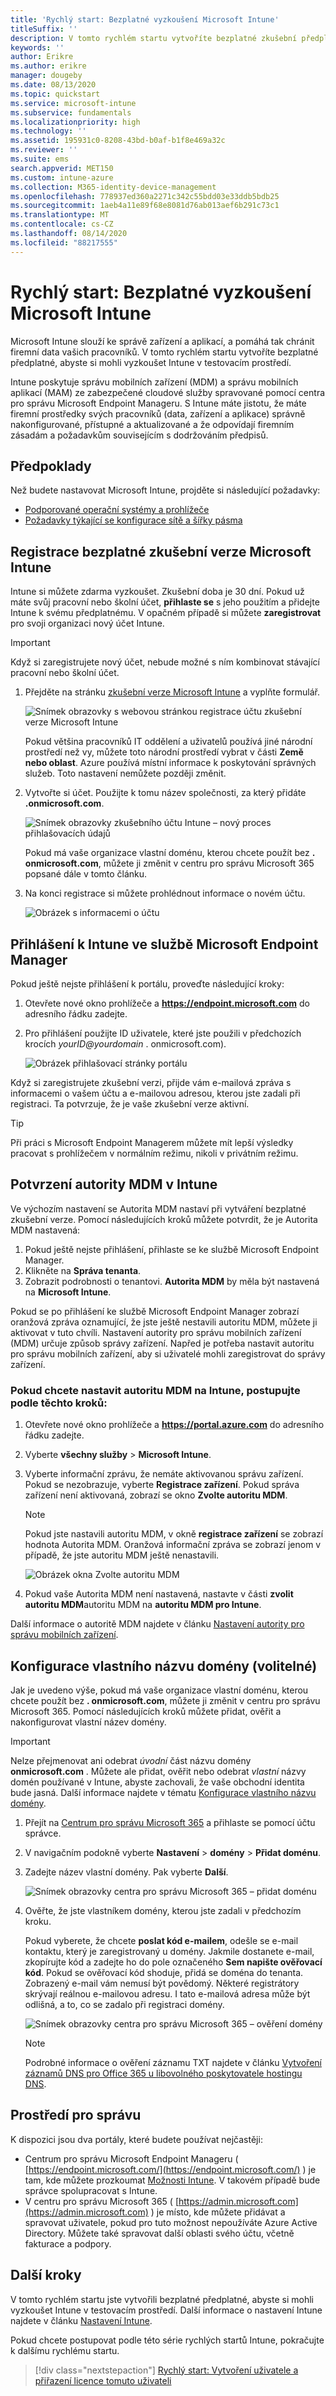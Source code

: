 ```yaml
---
title: 'Rychlý start: Bezplatné vyzkoušení Microsoft Intune'
titleSuffix: ''
description: V tomto rychlém startu vytvoříte bezplatné zkušební předplatné, dozvíte se o podporovaných konfiguracích a síťových požadavcích a případně také můžete nakonfigurovat název vlastní domény.
keywords: ''
author: Erikre
ms.author: erikre
manager: dougeby
ms.date: 08/13/2020
ms.topic: quickstart
ms.service: microsoft-intune
ms.subservice: fundamentals
ms.localizationpriority: high
ms.technology: ''
ms.assetid: 195931c0-8208-43bd-b0af-b1f8e469a32c
ms.reviewer: ''
ms.suite: ems
search.appverid: MET150
ms.custom: intune-azure
ms.collection: M365-identity-device-management
ms.openlocfilehash: 778937ed360a2271c342c55bdd03e33ddb5bdb25
ms.sourcegitcommit: 1aeb4a11e89f68e8081d76ab013aef6b291c73c1
ms.translationtype: MT
ms.contentlocale: cs-CZ
ms.lasthandoff: 08/14/2020
ms.locfileid: "88217555"
---
```

# <a name="quickstart-try-microsoft-intune-for-free"></a>Rychlý start: Bezplatné vyzkoušení Microsoft Intune

Microsoft Intune slouží ke správě zařízení a aplikací, a pomáhá tak chránit firemní data vašich pracovníků. V tomto rychlém startu vytvoříte bezplatné předplatné, abyste si mohli vyzkoušet Intune v testovacím prostředí.

Intune poskytuje správu mobilních zařízení (MDM) a správu mobilních aplikací (MAM) ze zabezpečené cloudové služby spravované pomocí centra pro správu Microsoft Endpoint Manageru. S Intune máte jistotu, že máte firemní prostředky svých pracovníků (data, zařízení a aplikace) správně nakonfigurované, přístupné a aktualizované a že odpovídají firemním zásadám a požadavkům souvisejícím s dodržováním předpisů.

## <a name="prerequisites"></a>Předpoklady
Než budete nastavovat Microsoft Intune, projděte si následující požadavky:

- [Podporované operační systémy a prohlížeče](supported-devices-browsers.md)
- [Požadavky týkající se konfigurace sítě a šířky pásma](network-bandwidth-use.md)

## <a name="sign-up-for-a-microsoft-intune-free-trial"></a>Registrace bezplatné zkušební verze Microsoft Intune

Intune si můžete zdarma vyzkoušet. Zkušební doba je 30 dní. Pokud už máte svůj pracovní nebo školní účet, **přihlaste se** s jeho použitím a přidejte Intune k svému předplatnému. V opačném případě si můžete **zaregistrovat** pro svoji organizaci nový účet Intune.

> [!IMPORTANT]
> Když si zaregistrujete nový účet, nebude možné s ním kombinovat stávající pracovní nebo školní účet.

1. Přejděte na stránku [zkušební verze Microsoft Intune](https://go.microsoft.com/fwlink/?linkid=2019088) a vyplňte formulář.

    ![Snímek obrazovky s webovou stránkou registrace účtu zkušební verze Microsoft Intune](./media/free-trial-sign-up/account-sign-up-site-full-browser.png)

    Pokud většina pracovníků IT oddělení a uživatelů používá jiné národní prostředí než vy, můžete toto národní prostředí vybrat v části **Země nebo oblast**. Azure používá místní informace k poskytování správných služeb. Toto nastavení nemůžete později změnit.

2. Vytvořte si účet. Použijte k tomu název společnosti, za který přidáte **.onmicrosoft.com**. 

    ![Snímek obrazovky zkušebního účtu Intune – nový proces přihlašovacích údajů](./media/free-trial-sign-up/account-sign-up-site-user-id.png)

    Pokud má vaše organizace vlastní doménu, kterou chcete použít bez **. onmicrosoft.com**, můžete ji změnit v centru pro správu Microsoft 365 popsané dále v tomto článku.

3. Na konci registrace si můžete prohlédnout informace o novém účtu.

    ![Obrázek s informacemi o účtu](./media/free-trial-sign-up/intune-end-of-sign-up-process.png) 

## <a name="sign-in-to-intune-in-the-microsoft-endpoint-manager"></a>Přihlášení k Intune ve službě Microsoft Endpoint Manager

Pokud ještě nejste přihlášení k portálu, proveďte následující kroky:

1. Otevřete nové okno prohlížeče a **https://endpoint.microsoft.com** do adresního řádku zadejte. 
2. Pro přihlášení použijte ID uživatele, které jste použili v předchozích krocích *yourID@yourdomain* . onmicrosoft.com).

    ![Obrázek přihlašovací stránky portálu](./media/free-trial-sign-up/azure-portal-signin.png)

Když si zaregistrujete zkušební verzi, přijde vám e-mailová zpráva s informacemi o vašem účtu a e-mailovou adresou, kterou jste zadali při registraci. Ta potvrzuje, že je vaše zkušební verze aktivní.

> [!TIP]
> Při práci s Microsoft Endpoint Managerem můžete mít lepší výsledky pracovat s prohlížečem v normálním režimu, nikoli v privátním režimu.

## <a name="confirm-the-mdm-authority-in-intune"></a>Potvrzení autority MDM v Intune

Ve výchozím nastavení se Autorita MDM nastaví při vytváření bezplatné zkušební verze. Pomocí následujících kroků můžete potvrdit, že je Autorita MDM nastavená:

1. Pokud ještě nejste přihlášení, přihlaste se ke službě Microsoft Endpoint Manager.
2. Klikněte na **Správa tenanta**.
3. Zobrazit podrobnosti o tenantovi. **Autorita MDM** by měla být nastavená na **Microsoft Intune**.

Pokud se po přihlášení ke službě Microsoft Endpoint Manager zobrazí oranžová zpráva oznamující, že jste ještě nestavili autoritu MDM, můžete ji aktivovat v tuto chvíli. Nastavení autority pro správu mobilních zařízení (MDM) určuje způsob správy zařízení. Napřed je potřeba nastavit autoritu pro správu mobilních zařízení, aby si uživatelé mohli zaregistrovat do správy zařízení.

### <a name="to-set-the-mdm-authority-to-intune-follow-these-steps"></a>Pokud chcete nastavit autoritu MDM na Intune, postupujte podle těchto kroků:

1. Otevřete nové okno prohlížeče a **https://portal.azure.com** do adresního řádku zadejte. 
2. Vyberte **všechny služby**  >  **Microsoft Intune**.
3. Vyberte informační zprávu, že nemáte aktivovanou správu zařízení. Pokud se nezobrazuje, vyberte **Registrace zařízení**. Pokud správa zařízení není aktivovaná, zobrazí se okno **Zvolte autoritu MDM**.

    > [!NOTE]
    > Pokud jste nastavili autoritu MDM, v okně **registrace zařízení** se zobrazí hodnota Autorita MDM. Oranžová informační zpráva se zobrazí jenom v případě, že jste autoritu MDM ještě nenastavili. 

    ![Obrázek okna Zvolte autoritu MDM](./media/free-trial-sign-up/choose-mdm-authority.png) 

4. Pokud vaše Autorita MDM není nastavená, nastavte v části **zvolit autoritu MDM**autoritu MDM na **autoritu MDM pro Intune**.

Další informace o autoritě MDM najdete v článku [Nastavení autority pro správu mobilních zařízení](mdm-authority-set.md).

## <a name="configure-your-custom-domain-name-optional"></a>Konfigurace vlastního názvu domény (volitelné)

Jak je uvedeno výše, pokud má vaše organizace vlastní doménu, kterou chcete použít bez **. onmicrosoft.com**, můžete ji změnit v centru pro správu Microsoft 365. Pomocí následujících kroků můžete přidat, ověřit a nakonfigurovat vlastní název domény.  

> [!IMPORTANT]
> Nelze přejmenovat ani odebrat *úvodní* část názvu domény **onmicrosoft.com** . Můžete ale přidat, ověřit nebo odebrat *vlastní* názvy domén používané v Intune, abyste zachovali, že vaše obchodní identita bude jasná. Další informace najdete v tématu [Konfigurace vlastního názvu domény](custom-domain-name-configure.md).

1. Přejít na [Centrum pro správu Microsoft 365](https://admin.microsoft.com) a přihlaste se pomocí účtu správce.

2. V navigačním podokně vyberte **Nastavení**  >  **domény**  >  **Přidat doménu**.

3. Zadejte název vlastní domény. Pak vyberte **Další**.

   ![Snímek obrazovky centra pro správu Microsoft 365 – přidat doménu](./media/free-trial-sign-up/domain-custom-add.png)

4. Ověřte, že jste vlastníkem domény, kterou jste zadali v předchozím kroku. 
    
    Pokud vyberete, že chcete **poslat kód e-mailem**, odešle se e-mail kontaktu, který je zaregistrovaný u domény. Jakmile dostanete e-mail, zkopírujte kód a zadejte ho do pole označeného **Sem napište ověřovací kód**. Pokud se ověřovací kód shoduje, přidá se doména do tenanta. Zobrazený e-mail vám nemusí být povědomý. Některé registrátory skrývají reálnou e-mailovou adresu. I tato e-mailová adresa může být odlišná, a to, co se zadalo při registraci domény.

   ![Snímek obrazovky centra pro správu Microsoft 365 – ověření domény](./media/free-trial-sign-up/domain-custom-verify.png)

   > [!NOTE]
   > Podrobné informace o ověření záznamu TXT najdete v článku [Vytvoření záznamů DNS pro Office 365 u libovolného poskytovatele hostingu DNS](https://support.office.com/article/Create-DNS-records-at-any-DNS-hosting-provider-for-Office-365-7B7B075D-79F9-4E37-8A9E-FB60C1D95166).

## <a name="admin-experiences"></a>Prostředí pro správu

K dispozici jsou dva portály, které budete používat nejčastěji:
- Centrum pro správu Microsoft Endpoint Manageru ( [https://endpoint.microsoft.com/](https://endpoint.microsoft.com/) ) je tam, kde můžete prozkoumat [Možnosti Intune](what-is-intune.md). V takovém případě bude správce spolupracovat s Intune.
- V centru pro správu Microsoft 365 ( [https://admin.microsoft.com](https://admin.microsoft.com) ) je místo, kde můžete přidávat a spravovat uživatele, pokud pro tuto možnost nepoužíváte Azure Active Directory. Můžete také spravovat další oblasti svého účtu, včetně fakturace a podpory.

## <a name="next-steps"></a>Další kroky

V tomto rychlém startu jste vytvořili bezplatné předplatné, abyste si mohli vyzkoušet Intune v testovacím prostředí. Další informace o nastavení Intune najdete v článku [Nastavení Intune](setup-steps.md).

Pokud chcete postupovat podle této série rychlých startů Intune, pokračujte k dalšímu rychlému startu.

> [!div class="nextstepaction"]
> [Rychlý start: Vytvoření uživatele a přiřazení licence tomuto uživateli](quickstart-create-user.md)
